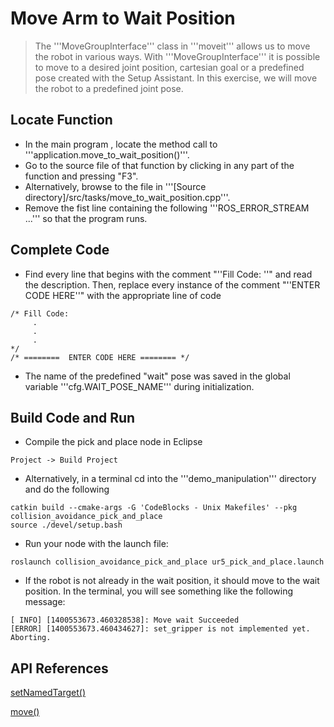 # Move Arm to Wait Position
>The '''MoveGroupInterface''' class in '''moveit''' allows us to move the robot in various ways.  With '''MoveGroupInterface''' it is possible to move to a desired joint position, cartesian goal or a predefined pose created with the Setup Assistant.  In this exercise, we will move the robot to a predefined joint pose.

## Locate Function

  * In the main program , locate the method call to '''application.move_to_wait_position()'''.
  * Go to the source file of that function by clicking in any part of the function and pressing "F3".
  * Alternatively, browse to the file in '''[Source directory]/src/tasks/move_to_wait_position.cpp'''.
  * Remove the fist line containing the following '''ROS_ERROR_STREAM ...''' so that the program runs.


## Complete Code

  * Find every line that begins with the comment "''Fill Code: ''" and read the description.  Then, replace every instance of the comment  "''ENTER CODE HERE''"
 with the appropriate line of code
```
/* Fill Code:
     .
     .
     .
*/
/* ========  ENTER CODE HERE ======== */
```

  * The name of the predefined "wait" pose was saved in the global variable '''cfg.WAIT_POSE_NAME''' during initialization.

##  Build Code and Run

  * Compile the pick and place node  in Eclipse
```
Project -> Build Project
```

  * Alternatively, in a terminal cd into the '''demo_manipulation''' directory and do the following
```
catkin build --cmake-args -G 'CodeBlocks - Unix Makefiles' --pkg collision_avoidance_pick_and_place
source ./devel/setup.bash
```

  * Run your node with the launch file:
```
roslaunch collision_avoidance_pick_and_place ur5_pick_and_place.launch
```
  * If the robot is not already in the wait position, it should move to the wait position. In the terminal, you will see something like the following message:
```
[ INFO] [1400553673.460328538]: Move wait Succeeded
[ERROR] [1400553673.460434627]: set_gripper is not implemented yet.  Aborting.
```

## API References

[setNamedTarget()](http://docs.ros.org/kinetic/api/moveit_ros_planning_interface/html/classmoveit_1_1planning__interface_1_1MoveGroupInterface.html#a5262ff42a454b499d3608b384957a5e4)

[move()](http://docs.ros.org/kinetic/api/moveit_ros_planning_interface/html/classmoveit_1_1planning__interface_1_1MoveGroupInterface.html#a3513c41b0c73400fc6713b25bc6b1637)

